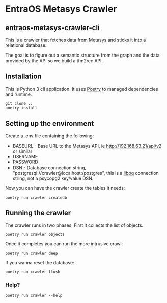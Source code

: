 # EntraOS Metasys Crawler 
## entraos-metasys-crawler-cli


This is a crawler that fetches data from Metasys and sticks it into a 
relational database.

The goal is to figure out a semantic structure from the graph and the data provided 
by the API so we build a tfm2rec API.


## Installation

This is Python 3 cli application. It uses [Poetry](https://python-poetry.org/) to managed dependencies and runtime.

```shell script
git clone ..
poetry install
```

## Setting up the environment

Create a .env file containing the following:
 * BASEURL - Base URL to the Metasys API, ie http://192.168.63.21/api/v2 or similar
 * USERNAME
 * PASSWORD
 * DSN - Database connection string, "postgresql://crawler@localhost:/postgres", this is a [libpq](https://www.postgresql.org/docs/11/libpq-connect.html) connection string, not a psycopg2 key/value DSN.
 
Now you can have the crawler create the tables it needs:
```shell script
poetry run crawler createdb
```
 
## Running the crawler

The crawler runs in two phases. First it collects the list of objects.
```
poetry run crawler objects
```

Once it completes you can run the more intrusive crawl:
```
poetry run crawler deep
```

If you wanna reset the database:
```
poetry run crawler flush
```

### Help?
```shell script
poetry run crawler --help
```